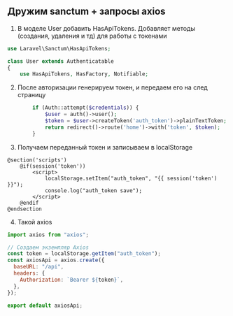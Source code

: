 ## Дружим sanctum + запросы axios

1. В моделе User добавить HasApiTokens. Добавляет методы (создания, удаления и тд) для работы с токенами

```php
use Laravel\Sanctum\HasApiTokens;

class User extends Authenticatable
{
    use HasApiTokens, HasFactory, Notifiable;

```

2. После авторизации генерируем токен, и передаем его на след страницу

```php
        if (Auth::attempt($credentials)) {
            $user = auth()->user();
            $token = $user->createToken('auth_token')->plainTextToken;
            return redirect()->route('home')->with('token', $token);
        }
```

3. Получаем переданный токен и записываем в localStorage

```blade
@section('scripts')
    @if(session('token'))
        <script>
            localStorage.setItem("auth_token", "{{ session('token') }}");
            console.log("auth_token save");
        </script>
    @endif
@endsection
```

4. Такой axios

```js
import axios from "axios";

// Создаем экземпляр Axios
const token = localStorage.getItem("auth_token");
const axiosApi = axios.create({
  baseURL: "/api",
  headers: {
    Authorization: `Bearer ${token}`,
  },
});

export default axiosApi;
```
